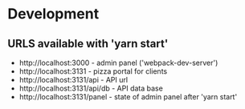 # Development

## URLS available with 'yarn start'

- http://localhost:3000 - admin panel ('webpack-dev-server')
- http://localhost:3131 - pizza portal for clients
- http://localhost:3131/api - API url
- http://localhost:3131/api/db - API data base
- http://localhost:3131/panel - state of admin panel after 'yarn start'
